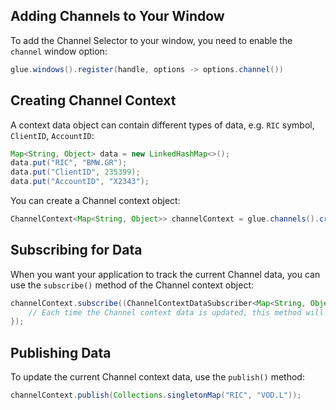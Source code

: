 ## Adding Channels to Your Window

To add the Channel Selector to your window, you need to enable the `channel` window option:

``` java
glue.windows().register(handle, options -> options.channel())
```

## Creating Channel Context

A context data object can contain different types of data, e.g. `RIC` symbol, `ClientID`, `AccountID`:

``` java
Map<String, Object> data = new LinkedHashMap<>();
data.put("RIC", "BMW.GR");
data.put("ClientID", 235399);
data.put("AccountID", "X2343");
```

You can create a Channel context object:

``` java
ChannelContext<Map<String, Object>> channelContext = glue.channels().create(window);
```

## Subscribing for Data

When you want your application to track the current Channel data, you can use the `subscribe()` method of the Channel context object:

``` java
channelContext.subscribe((ChannelContextDataSubscriber<Map<String, Object>>) (channel, data) -> {
    // Each time the Channel context data is updated, this method will be invoked.
});
```

## Publishing Data

To update the current Channel context data, use the `publish()` method:

``` java
channelContext.publish(Collections.singletonMap("RIC", "VOD.L"));
``` 